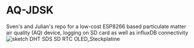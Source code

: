 # AQ-JDSK
Sven's and Julian's repo for a low-cost ESP8266 based particulate matter air quality (AQ) device, logging on SD card as well as influxDB connectivity
![sketch DHT SDS SD RTC OLED_Steckplatine](https://user-images.githubusercontent.com/21959916/119117796-e39bdc00-ba29-11eb-9425-5d9b62ddffec.png)
